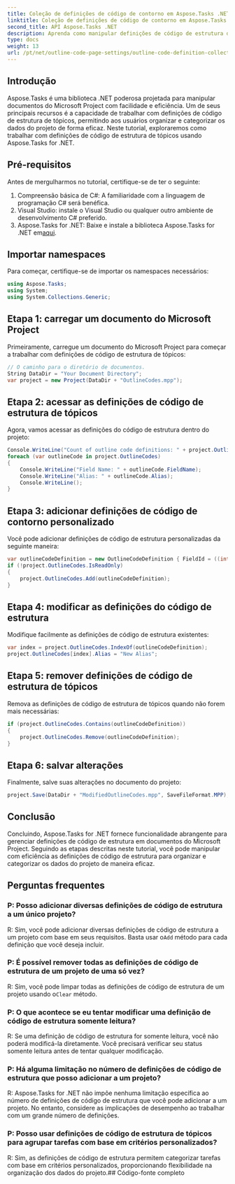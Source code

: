 ```yaml
---
title: Coleção de definições de código de contorno em Aspose.Tasks .NET
linktitle: Coleção de definições de código de contorno em Aspose.Tasks
second_title: API Aspose.Tasks .NET
description: Aprenda como manipular definições de código de estrutura de tópicos em documentos do Microsoft Project usando Aspose.Tasks for .NET. Categorização dos dados do seu projeto sem esforço.
type: docs
weight: 13
url: /pt/net/outline-code-page-settings/outline-code-definition-collection/
---
```

## Introdução
Aspose.Tasks é uma biblioteca .NET poderosa projetada para manipular documentos do Microsoft Project com facilidade e eficiência. Um de seus principais recursos é a capacidade de trabalhar com definições de código de estrutura de tópicos, permitindo aos usuários organizar e categorizar os dados do projeto de forma eficaz. Neste tutorial, exploraremos como trabalhar com definições de código de estrutura de tópicos usando Aspose.Tasks for .NET.
## Pré-requisitos
Antes de mergulharmos no tutorial, certifique-se de ter o seguinte:
1. Compreensão básica de C#: A familiaridade com a linguagem de programação C# será benéfica.
2. Visual Studio: instale o Visual Studio ou qualquer outro ambiente de desenvolvimento C# preferido.
3.  Aspose.Tasks for .NET: Baixe e instale a biblioteca Aspose.Tasks for .NET em[aqui](https://releases.aspose.com/tasks/net/).

## Importar namespaces
Para começar, certifique-se de importar os namespaces necessários:
```csharp
using Aspose.Tasks;
using System;
using System.Collections.Generic;

```
## Etapa 1: carregar um documento do Microsoft Project
Primeiramente, carregue um documento do Microsoft Project para começar a trabalhar com definições de código de estrutura de tópicos:
```csharp
// O caminho para o diretório de documentos.
String DataDir = "Your Document Directory";
var project = new Project(DataDir + "OutlineCodes.mpp");
```
## Etapa 2: acessar as definições de código de estrutura de tópicos
Agora, vamos acessar as definições do código de estrutura dentro do projeto:
```csharp
Console.WriteLine("Count of outline code definitions: " + project.OutlineCodes.Count);
foreach (var outlineCode in project.OutlineCodes)
{
	Console.WriteLine("Field Name: " + outlineCode.FieldName);
	Console.WriteLine("Alias: " + outlineCode.Alias);
	Console.WriteLine();
}
```
## Etapa 3: adicionar definições de código de contorno personalizado
Você pode adicionar definições de código de estrutura personalizadas da seguinte maneira:
```csharp
var outlineCodeDefinition = new OutlineCodeDefinition { FieldId = ((int)ExtendedAttributeTask.OutlineCode3).ToString("D"), Alias = "My Outline Code" };
if (!project.OutlineCodes.IsReadOnly)
{
    project.OutlineCodes.Add(outlineCodeDefinition);
}
```
## Etapa 4: modificar as definições do código de estrutura
Modifique facilmente as definições de código de estrutura existentes:
```csharp
var index = project.OutlineCodes.IndexOf(outlineCodeDefinition);
project.OutlineCodes[index].Alias = "New Alias";
```
## Etapa 5: remover definições de código de estrutura de tópicos
Remova as definições de código de estrutura de tópicos quando não forem mais necessárias:
```csharp
if (project.OutlineCodes.Contains(outlineCodeDefinition))
{
    project.OutlineCodes.Remove(outlineCodeDefinition);
}
```
## Etapa 6: salvar alterações
Finalmente, salve suas alterações no documento do projeto:
```csharp
project.Save(DataDir + "ModifiedOutlineCodes.mpp", SaveFileFormat.MPP);
```

## Conclusão
Concluindo, Aspose.Tasks for .NET fornece funcionalidade abrangente para gerenciar definições de código de estrutura em documentos do Microsoft Project. Seguindo as etapas descritas neste tutorial, você pode manipular com eficiência as definições de código de estrutura para organizar e categorizar os dados do projeto de maneira eficaz.
## Perguntas frequentes
### P: Posso adicionar diversas definições de código de estrutura a um único projeto?
 R: Sim, você pode adicionar diversas definições de código de estrutura a um projeto com base em seus requisitos. Basta usar o`Add` método para cada definição que você deseja incluir.
### P: É possível remover todas as definições de código de estrutura de um projeto de uma só vez?
 R: Sim, você pode limpar todas as definições de código de estrutura de um projeto usando o`Clear` método.
### P: O que acontece se eu tentar modificar uma definição de código de estrutura somente leitura?
R: Se uma definição de código de estrutura for somente leitura, você não poderá modificá-la diretamente. Você precisará verificar seu status somente leitura antes de tentar qualquer modificação.
### P: Há alguma limitação no número de definições de código de estrutura que posso adicionar a um projeto?
R: Aspose.Tasks for .NET não impõe nenhuma limitação específica ao número de definições de código de estrutura que você pode adicionar a um projeto. No entanto, considere as implicações de desempenho ao trabalhar com um grande número de definições.
### P: Posso usar definições de código de estrutura de tópicos para agrupar tarefas com base em critérios personalizados?
R: Sim, as definições de código de estrutura permitem categorizar tarefas com base em critérios personalizados, proporcionando flexibilidade na organização dos dados do projeto.## Código-fonte completo